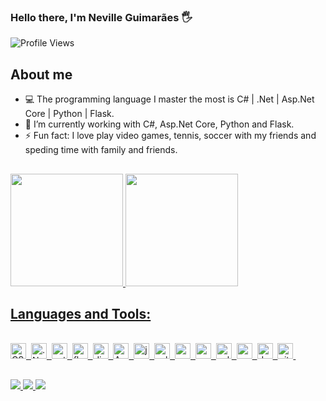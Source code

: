 ### Hello there, I'm Neville Guimarães 🖐️

![Profile Views](https://komarev.com/ghpvc/?username=leoneville&theme=default&color=blue&style=flat&label=Profile+Views)

## About me
- 💻 The programming language I master the most is C# | .Net | Asp.Net Core | Python | Flask.
- 🔭 I’m currently working with C#, Asp.Net Core, Python and Flask.
- ⚡ Fun fact: I love play video games, tennis, soccer with my friends and speding time with family and friends.

##

<div>
<a href="https://github.com/leoneville">
<img height="180em" src="https://github-readme-stats.vercel.app/api?username=leoneville&show_icons=true&theme=dracula">
<img height="180em" src="https://github-readme-stats.vercel.app/api/top-langs/?username=leoneville&layout=compact&theme=dracula">
</div>

## Languages and Tools:

<div style="display: inline_block"><br/>
    <img src="https://img.shields.io/badge/c%23-%23239120?style=flat&logo=csharp&logoColor=white" alt="CSharp Badge" height="25">&nbsp;
    <img src="https://img.shields.io/badge/.NET-5C2D91?style=flat&logo=.net&logoColor=white" alt=".Net Badge" height="25">&nbsp;
    <img src="https://img.shields.io/badge/python-3670A0?style=flat&logo=python&logoColor=ffdd54" alt="python Badge" height="25">&nbsp;
    <img src="https://img.shields.io/badge/Flask-05122A?style=flat&logo=flask" alt="flask Badge" height="25">&nbsp;
    <img src="https://img.shields.io/badge/django-%23092E20.svg?style=flat&logo=django&logoColor=white" alt="django Badge" height="25">&nbsp;
    <img src="https://img.shields.io/badge/angular-%23DD0031.svg?style=flat&logo=angular&logoColor=white" alt="Angular Badge" height="25">&nbsp;
    <img src="https://img.shields.io/badge/javascript-%23323330.svg?style=flat&logo=javascript&logoColor=%23F7DF1E" alt="javascript Badge" height="25">&nbsp;
    <img src="https://img.shields.io/badge/Microsoft%20SQL%20Server-CC2927?style=flat&logo=microsoft%20sql%20server&logoColor=white" alt="sqlserver Badge" height="25">&nbsp;
    <img src="https://img.shields.io/badge/mysql-4479A1.svg?style=flat&logo=mysql&logoColor=white" alt="mysql Badge" height="25">&nbsp;
    <img src="https://img.shields.io/badge/postgres-%23316192.svg?style=flat&logo=postgresql&logoColor=white" alt="postgres Badge" height="25">&nbsp;
    <img src="https://img.shields.io/badge/sqlite-%2307405e.svg?style=for-the-badge&logo=sqlite&logoColor=white" alt="sqlite Badge" height="25">&nbsp;
    <img src="https://img.shields.io/badge/azure-%230072C6.svg?style=for-the-badge&logo=microsoftazure&logoColor=white" alt="azure Badge" height="25">&nbsp;
    <img src="https://img.shields.io/badge/docker-%230db7ed.svg?style=flat&logo=docker&logoColor=white" alt="docker Badge" height="25">&nbsp;
    <img src="https://img.shields.io/badge/git-%23F05033.svg?style=flat&logo=git&logoColor=white" alt="git Badge" height="25">&nbsp;
</div>
  
##

<div>
    <a href="mailto:leoneville_@hotmail.com" target="_blank"><img src="https://img.shields.io/badge/Microsoft_Outlook-0078D4?style=for-the-badge&logo=microsoft-outlook&logoColor=white">
    <a href="https://www.linkedin.com/in/neville-guimaraes-4834a91a3/" target="_blank"><img src="https://img.shields.io/badge/LinkedIn-0077B5?style=for-the-badge&logo=linkedin&logoColor=white">
    <a href="https://www.instagram.com/leoneville.dev/" target="_blank"><img src="https://img.shields.io/badge/Instagram-E4405F?style=for-the-badge&logo=instagram&logoColor=white">
</div>
